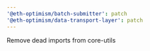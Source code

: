 ```yaml
---
'@eth-optimism/batch-submitter': patch
'@eth-optimism/data-transport-layer': patch
---
```


Remove dead imports from core-utils

